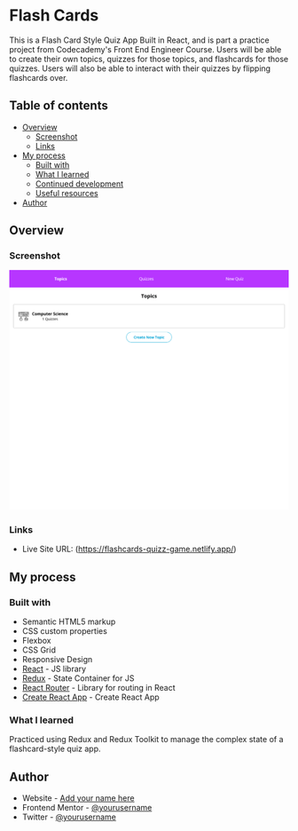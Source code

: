 # Flash Cards

This is a Flash Card Style Quiz App Built in React, and is part a practice project from Codecademy's Front End Engineer Course. 
Users will be able to create their own topics, quizzes for those topics, and flashcards for those quizzes. 
Users will also be able to interact with their quizzes by flipping flashcards over.

## Table of contents

- [Overview](#overview)
  - [Screenshot](#screenshot)
  - [Links](#links)
- [My process](#my-process)
  - [Built with](#built-with)
  - [What I learned](#what-i-learned)
  - [Continued development](#continued-development)
  - [Useful resources](#useful-resources)
- [Author](#author)


## Overview

### Screenshot

![](./Screenshot_FlashCard.png)

### Links

- Live Site URL: (https://flashcards-quizz-game.netlify.app/)

## My process

### Built with

- Semantic HTML5 markup
- CSS custom properties
- Flexbox
- CSS Grid
- Responsive Design
- [React](https://reactjs.org/) - JS library
- [Redux](https://redux.js.org/) - State Container for JS
- [React Router](https://reactrouter.com/) - Library for routing in React
- [Create React App](https://github.com/facebook/create-react-app) - Create React App


### What I learned

 Practiced using Redux and Redux Toolkit to manage the complex state of a flashcard-style quiz app. 

## Author

- Website - [Add your name here](https://www.your-site.com)
- Frontend Mentor - [@yourusername](https://www.frontendmentor.io/profile/yourusername)
- Twitter - [@yourusername](https://www.twitter.com/yourusername)
